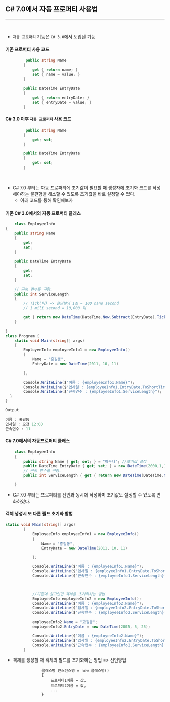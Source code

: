## C# 7.0에서 자동 프로퍼티 사용법
----------------------------------------------------------------

<br />

- `자동 프로퍼티` 기능은 `C# 3.0`에서 도입된 기능

#### 기존 프로퍼티 사용 코드
```csharp
         public string Name
        {
            get { return name; }
            set { name = value; }
        }

        public DateTime EntryDate
        {
            get { return entryDate; }
            set { entryDate = value; }
        }
```

#### C# 3.0 이후 `자동 프로퍼티` 사용 코드
```csharp
         public string Name
        {
            get; set;
        }

        public DateTime EntryDate
        {
            get; set;
        }
```

<br />

- C# 7.0 부터는 자동 프로퍼티에 초기값이 필요할 때 생성자에 초기화 코드를 작성해야하는 불편함을 해소할 수 있도록 초기값을 바로 설정할 수 있다.
  - 아래 코드를 통해 확인해보자


#### 기존 C# 3.0에서의 자동 프로퍼티 클래스
``` csharp
    class EmployeeInfo
{
    public string Name
    {
        get;
        set;
    }

    public DateTime EntryDate
    {
        get;
        set;
    }

    // 근속 연수를 구함.
    public int ServiceLength
    {
        // Tick(틱) => 천만분의 1초 = 100 nano second
        // 1 mili second = 10,000 틱 

        get { return new DateTime(DateTime.Now.Subtract(EntryDate).Ticks).Year; }
    }

}
class Program { 
    static void Main(string[] args)
    {
        EmployeeInfo employeeInfo1 = new EmployeeInfo()
        {
            Name = "홍길동",
            EntryDate = new DateTime(2011, 10, 11)

        };

        Console.WriteLine($"이름 : {employeeInfo1.Name}");
        Console.WriteLine($"입사일 : {employeeInfo1.EntryDate.ToShortTimeString()}");
        Console.WriteLine($"근속연수 : {employeeInfo1.ServiceLength}");
  }
}
```
```java
Output

이름 : 홍길동
입사일 : 오전 12:00
근속연수 : 11
```

#### C# 7.0에서의 자동프로퍼티 클래스
``` csharp
    class EmployeeInfo
    {
        public string Name { get; set; } = "아무나"; //초기값 설정
        public DateTime EntryDate { get; set; } = new DateTime(2000,1,1);
        // 근속 연수를 구함.
        public int ServiceLength { get { return new DateTime(DateTime.Now.Subtract(EntryDate).Ticks).Year; } } 

    }
```

- C# 7.0 부터는 프로퍼티를 선언과 동시에 작성하며 초기값도 설정할 수 있도록 변화하였다.

#### 객체 생성시 또 다른 필드 초기화 방법
```csharp
static void Main(string[] args)
        {
            EmployeeInfo employeeInfo1 = new EmployeeInfo()
            {
                Name = "홍길동",
                EntryDate = new DateTime(2011, 10, 11)

            };

            Console.WriteLine($"이름 : {employeeInfo1.Name}");
            Console.WriteLine($"입사일 : {employeeInfo1.EntryDate.ToShortTimeString()}");
            Console.WriteLine($"근속연수 : {employeeInfo1.ServiceLength}");



            //기존에 알고있던 객체를 초기화하는 방법
            EmployeeInfo employeeInfo2 = new EmployeeInfo();
            Console.WriteLine($"이름 : {employeeInfo2.Name}");
            Console.WriteLine($"입사일 : {employeeInfo2.EntryDate.ToShortTimeString()}");
            Console.WriteLine($"근속연수 : {employeeInfo2.ServiceLength}");

            employeeInfo2.Name = "고길동";
            employeeInfo2.EntryDate = new DateTime(2005, 5, 25);

            Console.WriteLine($"이름 : {employeeInfo2.Name}");
            Console.WriteLine($"입사일 : {employeeInfo2.EntryDate.ToShortTimeString()}");
            Console.WriteLine($"근속연수 : {employeeInfo2.ServiceLength}");
        }
```

- 객체를 생성할 때 객체의 필드를 초기화하는 방법 => 선언방법
```
                클래스명 인스턴스명 = new 클래스명()
                {
                    프로퍼티1이름 = 값,
                    프로퍼티2이름 = 값,
                    ...
                }
             
```